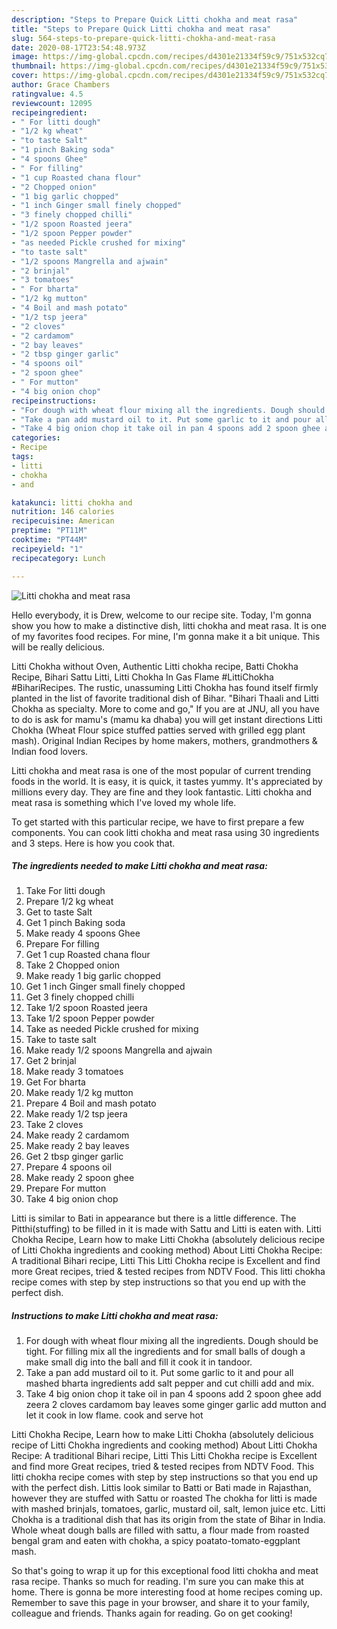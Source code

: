 ```yaml
---
description: "Steps to Prepare Quick Litti chokha and meat rasa"
title: "Steps to Prepare Quick Litti chokha and meat rasa"
slug: 564-steps-to-prepare-quick-litti-chokha-and-meat-rasa
date: 2020-08-17T23:54:48.973Z
image: https://img-global.cpcdn.com/recipes/d4301e21334f59c9/751x532cq70/litti-chokha-and-meat-rasa-recipe-main-photo.jpg
thumbnail: https://img-global.cpcdn.com/recipes/d4301e21334f59c9/751x532cq70/litti-chokha-and-meat-rasa-recipe-main-photo.jpg
cover: https://img-global.cpcdn.com/recipes/d4301e21334f59c9/751x532cq70/litti-chokha-and-meat-rasa-recipe-main-photo.jpg
author: Grace Chambers
ratingvalue: 4.5
reviewcount: 12095
recipeingredient:
- " For litti dough"
- "1/2 kg wheat"
- "to taste Salt"
- "1 pinch Baking soda"
- "4 spoons Ghee"
- " For filling"
- "1 cup Roasted chana flour"
- "2 Chopped onion"
- "1 big garlic chopped"
- "1 inch Ginger small finely chopped"
- "3 finely chopped chilli"
- "1/2 spoon Roasted jeera"
- "1/2 spoon Pepper powder"
- "as needed Pickle crushed for mixing"
- "to taste salt"
- "1/2 spoons Mangrella and ajwain"
- "2 brinjal"
- "3 tomatoes"
- " For bharta"
- "1/2 kg mutton"
- "4 Boil and mash potato"
- "1/2 tsp jeera"
- "2 cloves"
- "2 cardamom"
- "2 bay leaves"
- "2 tbsp ginger garlic"
- "4 spoons oil"
- "2 spoon ghee"
- " For mutton"
- "4 big onion chop"
recipeinstructions:
- "For dough with wheat flour mixing all the ingredients. Dough should be tight. For filling mix all the ingredients and for small balls of dough a make small dig into the ball and fill it cook it in tandoor."
- "Take a pan add mustard oil to it. Put some garlic to it and pour all mashed bharta ingredients add salt pepper and cut chilli add and mix."
- "Take 4 big onion chop it take oil in pan 4 spoons add 2 spoon ghee add zeera 2 cloves cardamom bay leaves some ginger garlic add mutton and let it cook in low flame. cook and serve hot"
categories:
- Recipe
tags:
- litti
- chokha
- and

katakunci: litti chokha and 
nutrition: 146 calories
recipecuisine: American
preptime: "PT11M"
cooktime: "PT44M"
recipeyield: "1"
recipecategory: Lunch

---
```



![Litti chokha and meat rasa](https://img-global.cpcdn.com/recipes/d4301e21334f59c9/751x532cq70/litti-chokha-and-meat-rasa-recipe-main-photo.jpg)

Hello everybody, it is Drew, welcome to our recipe site. Today, I'm gonna show you how to make a distinctive dish, litti chokha and meat rasa. It is one of my favorites food recipes. For mine, I'm gonna make it a bit unique. This will be really delicious.

Litti Chokha without Oven, Authentic Litti chokha recipe, Batti Chokha Recipe, Bihari Sattu Litti, Litti Chokha In Gas Flame #LittiChokha #BihariRecipes. The rustic, unassuming Litti Chokha has found itself firmly planted in the list of favorite traditional dish of Bihar. &#34;Bihari Thaali and Litti Chokha as specialty. More to come and go,&#34; If you are at JNU, all you have to do is ask for mamu&#39;s (mamu ka dhaba) you will get instant directions Litti Chokha (Wheat Flour spice stuffed patties served with grilled egg plant mash). Original Indian Recipes by home makers, mothers, grandmothers &amp; Indian food lovers.

Litti chokha and meat rasa is one of the most popular of current trending foods in the world. It is easy, it is quick, it tastes yummy. It's appreciated by millions every day. They are fine and they look fantastic. Litti chokha and meat rasa is something which I've loved my whole life.


To get started with this particular recipe, we have to first prepare a few components. You can cook litti chokha and meat rasa using 30 ingredients and 3 steps. Here is how you cook that.

<!--inarticleads1-->

##### The ingredients needed to make Litti chokha and meat rasa:

1. Take  For litti dough
1. Prepare 1/2 kg wheat
1. Get to taste Salt
1. Get 1 pinch Baking soda
1. Make ready 4 spoons Ghee
1. Prepare  For filling
1. Get 1 cup Roasted chana flour
1. Take 2 Chopped onion
1. Make ready 1 big garlic chopped
1. Get 1 inch Ginger small finely chopped
1. Get 3 finely chopped chilli
1. Take 1/2 spoon Roasted jeera
1. Take 1/2 spoon Pepper powder
1. Take as needed Pickle crushed for mixing
1. Take to taste salt
1. Make ready 1/2 spoons Mangrella and ajwain
1. Get 2 brinjal
1. Make ready 3 tomatoes
1. Get  For bharta
1. Make ready 1/2 kg mutton
1. Prepare 4 Boil and mash potato
1. Make ready 1/2 tsp jeera
1. Take 2 cloves
1. Make ready 2 cardamom
1. Make ready 2 bay leaves
1. Get 2 tbsp ginger garlic
1. Prepare 4 spoons oil
1. Make ready 2 spoon ghee
1. Prepare  For mutton
1. Take 4 big onion chop


Litti is similar to Bati in appearance but there is a little difference. The Pitthi(stuffing) to be filled in it is made with Sattu and Litti is eaten with. Litti Chokha Recipe, Learn how to make Litti Chokha (absolutely delicious recipe of Litti Chokha ingredients and cooking method) About Litti Chokha Recipe: A traditional Bihari recipe, Litti This Litti Chokha recipe is Excellent and find more Great recipes, tried &amp; tested recipes from NDTV Food. This litti chokha recipe comes with step by step instructions so that you end up with the perfect dish. 

<!--inarticleads2-->

##### Instructions to make Litti chokha and meat rasa:

1. For dough with wheat flour mixing all the ingredients. Dough should be tight. For filling mix all the ingredients and for small balls of dough a make small dig into the ball and fill it cook it in tandoor.
1. Take a pan add mustard oil to it. Put some garlic to it and pour all mashed bharta ingredients add salt pepper and cut chilli add and mix.
1. Take 4 big onion chop it take oil in pan 4 spoons add 2 spoon ghee add zeera 2 cloves cardamom bay leaves some ginger garlic add mutton and let it cook in low flame. cook and serve hot


Litti Chokha Recipe, Learn how to make Litti Chokha (absolutely delicious recipe of Litti Chokha ingredients and cooking method) About Litti Chokha Recipe: A traditional Bihari recipe, Litti This Litti Chokha recipe is Excellent and find more Great recipes, tried &amp; tested recipes from NDTV Food. This litti chokha recipe comes with step by step instructions so that you end up with the perfect dish. Littis look similar to Batti or Bati made in Rajasthan, however they are stuffed with Sattu or roasted The chokha for litti is made with mashed brinjals, tomatoes, garlic, mustard oil, salt, lemon juice etc. Litti Chokha is a traditional dish that has its origin from the state of Bihar in India. Whole wheat dough balls are filled with sattu, a flour made from roasted bengal gram and eaten with chokha, a spicy poatato-tomato-eggplant mash. 

So that's going to wrap it up for this exceptional food litti chokha and meat rasa recipe. Thanks so much for reading. I'm sure you can make this at home. There is gonna be more interesting food at home recipes coming up. Remember to save this page in your browser, and share it to your family, colleague and friends. Thanks again for reading. Go on get cooking!
